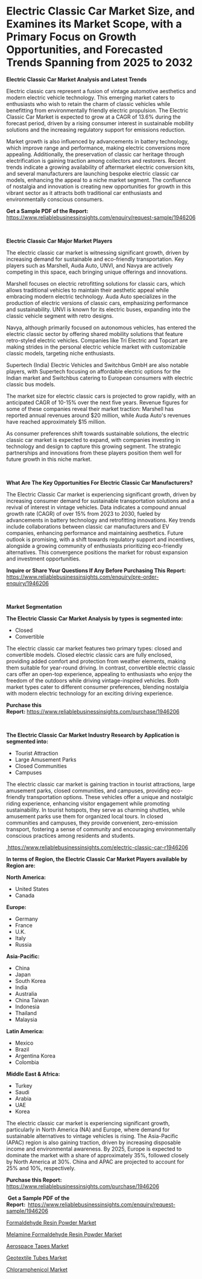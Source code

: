 <p><h1>Electric Classic Car Market Size, and Examines its Market Scope, with a Primary Focus on Growth Opportunities, and Forecasted Trends Spanning from 2025 to 2032</h1></p><p><strong>Electric Classic Car Market Analysis and Latest Trends</strong></p>
<p><p>Electric classic cars represent a fusion of vintage automotive aesthetics and modern electric vehicle technology. This emerging market caters to enthusiasts who wish to retain the charm of classic vehicles while benefitting from environmentally friendly electric propulsion. The Electric Classic Car Market is expected to grow at a CAGR of 13.6% during the forecast period, driven by a rising consumer interest in sustainable mobility solutions and the increasing regulatory support for emissions reduction.</p><p>Market growth is also influenced by advancements in battery technology, which improve range and performance, making electric conversions more appealing. Additionally, the preservation of classic car heritage through electrification is gaining traction among collectors and restorers. Recent trends indicate a growing availability of aftermarket electric conversion kits, and several manufacturers are launching bespoke electric classic car models, enhancing the appeal to a niche market segment. The confluence of nostalgia and innovation is creating new opportunities for growth in this vibrant sector as it attracts both traditional car enthusiasts and environmentally conscious consumers.</p></p>
<p><strong>Get a Sample PDF of the Report:&nbsp;</strong> <a href="https://www.reliablebusinessinsights.com/enquiry/request-sample/1946206?utm_campaign=2125&utm_medium=2&utm_source=Github&utm_content=ia&utm_term=30012025&utm_id=electric-classic-car">https://www.reliablebusinessinsights.com/enquiry/request-sample/1946206</a></p>
<p>&nbsp;</p>
<p><strong>Electric Classic Car Major Market Players</strong></p>
<p><p>The electric classic car market is witnessing significant growth, driven by increasing demand for sustainable and eco-friendly transportation. Key players such as Marshell, Auda Auto, UNVI, and Navya are actively competing in this space, each bringing unique offerings and innovations.</p><p>Marshell focuses on electric retrofitting solutions for classic cars, which allows traditional vehicles to maintain their aesthetic appeal while embracing modern electric technology. Auda Auto specializes in the production of electric versions of classic cars, emphasizing performance and sustainability. UNVI is known for its electric buses, expanding into the classic vehicle segment with retro designs.</p><p>Navya, although primarily focused on autonomous vehicles, has entered the electric classic sector by offering shared mobility solutions that feature retro-styled electric vehicles. Companies like Tri Electric and Topcart are making strides in the personal electric vehicle market with customizable classic models, targeting niche enthusiasts.</p><p>Supertech (India) Electric Vehicles and Switchbus GmbH are also notable players, with Supertech focusing on affordable electric options for the Indian market and Switchbus catering to European consumers with electric classic bus models.</p><p>The market size for electric classic cars is projected to grow rapidly, with an anticipated CAGR of 10-15% over the next five years. Revenue figures for some of these companies reveal their market traction: Marshell has reported annual revenues around $20 million, while Auda Auto's revenues have reached approximately $15 million.</p><p>As consumer preferences shift towards sustainable solutions, the electric classic car market is expected to expand, with companies investing in technology and design to capture this growing segment. The strategic partnerships and innovations from these players position them well for future growth in this niche market.</p></p>
<p>&nbsp;</p>
<p><strong>What Are The Key Opportunities For Electric Classic Car Manufacturers?</strong></p>
<p><p>The Electric Classic Car market is experiencing significant growth, driven by increasing consumer demand for sustainable transportation solutions and a revival of interest in vintage vehicles. Data indicates a compound annual growth rate (CAGR) of over 15% from 2023 to 2030, fueled by advancements in battery technology and retrofitting innovations. Key trends include collaborations between classic car manufacturers and EV companies, enhancing performance and maintaining aesthetics. Future outlook is promising, with a shift towards regulatory support and incentives, alongside a growing community of enthusiasts prioritizing eco-friendly alternatives. This convergence positions the market for robust expansion and investment opportunities.</p></p>
<p><strong>Inquire or Share Your Questions If Any Before Purchasing This Report:</strong> <a href="https://www.reliablebusinessinsights.com/enquiry/pre-order-enquiry/1946206?utm_campaign=2125&utm_medium=2&utm_source=Github&utm_content=ia&utm_term=30012025&utm_id=electric-classic-car">https://www.reliablebusinessinsights.com/enquiry/pre-order-enquiry/1946206</a></p>
<p>&nbsp;</p>
<p><strong>Market Segmentation</strong></p>
<p><strong>The Electric Classic Car Market Analysis by types is segmented into:</strong></p>
<p><ul><li>Closed</li><li>Convertible</li></ul></p>
<p><p>The electric classic car market features two primary types: closed and convertible models. Closed electric classic cars are fully enclosed, providing added comfort and protection from weather elements, making them suitable for year-round driving. In contrast, convertible electric classic cars offer an open-top experience, appealing to enthusiasts who enjoy the freedom of the outdoors while driving vintage-inspired vehicles. Both market types cater to different consumer preferences, blending nostalgia with modern electric technology for an exciting driving experience.</p></p>
<p><strong>Purchase this Report:&nbsp;</strong><a href="https://www.reliablebusinessinsights.com/purchase/1946206?utm_campaign=2125&utm_medium=2&utm_source=Github&utm_content=ia&utm_term=30012025&utm_id=electric-classic-car">https://www.reliablebusinessinsights.com/purchase/1946206</a></p>
<p>&nbsp;</p>
<p><strong>The Electric Classic Car Market Industry Research by Application is segmented into:</strong></p>
<p><ul><li>Tourist Attraction</li><li>Large Amusement Parks</li><li>Closed Communities</li><li>Campuses</li></ul></p>
<p><p>The electric classic car market is gaining traction in tourist attractions, large amusement parks, closed communities, and campuses, providing eco-friendly transportation options. These vehicles offer a unique and nostalgic riding experience, enhancing visitor engagement while promoting sustainability. In tourist hotspots, they serve as charming shuttles, while amusement parks use them for organized local tours. In closed communities and campuses, they provide convenient, zero-emission transport, fostering a sense of community and encouraging environmentally conscious practices among residents and students.</p></p>
<p><a href="https://www.reliablebusinessinsights.com/electric-classic-car-r1946206?utm_campaign=2125&utm_medium=2&utm_source=Github&utm_content=ia&utm_term=30012025&utm_id=electric-classic-car">&nbsp;https://www.reliablebusinessinsights.com/electric-classic-car-r1946206</a></p>
<p><strong>In terms of Region, the Electric Classic Car Market Players available by Region are:</strong></p>
<p>
    <p> <strong> North America: </strong>
        <ul>
            <li>United States</li>
            <li>Canada</li>
        </ul>
        </p> 
    <p> <strong> Europe: </strong>
        <ul>
            <li>Germany</li>
            <li>France</li>
            <li>U.K.</li>
            <li>Italy</li>
            <li>Russia</li>
        </ul>
        </p> 
    <p> <strong> Asia-Pacific: </strong>
        <ul>
            <li>China</li>
            <li>Japan</li>
            <li>South Korea</li>
            <li>India</li>
            <li>Australia</li>
            <li>China Taiwan</li>
            <li>Indonesia</li>
            <li>Thailand</li>
            <li>Malaysia</li>
        </ul>
        </p> 
    <p> <strong> Latin America: </strong>
        <ul>
            <li>Mexico</li>
            <li>Brazil</li>
            <li>Argentina Korea</li>
            <li>Colombia</li>
        </ul>
        </p> 
    <p> <strong> Middle East & Africa: </strong>
        <ul>
            <li>Turkey</li>
            <li>Saudi</li>
            <li>Arabia</li>
            <li>UAE</li>
            <li>Korea</li>
        </ul>
    </p>
    </p>
<p><p>The electric classic car market is experiencing significant growth, particularly in North America (NA) and Europe, where demand for sustainable alternatives to vintage vehicles is rising. The Asia-Pacific (APAC) region is also gaining traction, driven by increasing disposable income and environmental awareness. By 2025, Europe is expected to dominate the market with a share of approximately 35%, followed closely by North America at 30%. China and APAC are projected to account for 25% and 10%, respectively.</p></p>
<p><strong>Purchase this Report: </strong><a href="https://www.reliablebusinessinsights.com/purchase/1946206?utm_campaign=2125&utm_medium=2&utm_source=Github&utm_content=ia&utm_term=30012025&utm_id=electric-classic-car">https://www.reliablebusinessinsights.com/purchase/1946206</a></p>
<p>&nbsp;<strong>Get a Sample PDF of the Report:&nbsp;&nbsp;</strong><a href="https://www.reliablebusinessinsights.com/enquiry/request-sample/1946206?utm_campaign=2125&utm_medium=2&utm_source=Github&utm_content=ia&utm_term=30012025&utm_id=electric-classic-car">https://www.reliablebusinessinsights.com/enquiry/request-sample/1946206</a></p>
<p><strong></strong></p>
<p><p><a href="https://github.com/tashipmhuiri/Market-Research-Report-List-1/blob/main/formaldehyde-resin-powder-market.md?utm_campaign=2125&utm_medium=2&utm_source=Github&utm_content=ia&utm_term=30012025&utm_id=electric-classic-car">Formaldehyde Resin Powder Market</a></p><p><a href="https://github.com/balapopepi/Market-Research-Report-List-1/blob/main/melamine-formaldehyde-resin-powder-market.md?utm_campaign=2125&utm_medium=2&utm_source=Github&utm_content=ia&utm_term=30012025&utm_id=electric-classic-car">Melamine Formaldehyde Resin Powder Market</a></p><p><a href="https://github.com/irfadac/Market-Research-Report-List-5/blob/main/aerospace-tapes-market.md?utm_campaign=2125&utm_medium=2&utm_source=Github&utm_content=ia&utm_term=30012025&utm_id=electric-classic-car">Aerospace Tapes Market</a></p><p><a href="https://github.com/lynlynyusay/Market-Research-Report-List-1/blob/main/geotextile-tubes-market.md?utm_campaign=2125&utm_medium=2&utm_source=Github&utm_content=ia&utm_term=30012025&utm_id=electric-classic-car">Geotextile Tubes Market</a></p><p><a href="https://github.com/namvartiffer/Market-Research-Report-List-1/blob/main/chloramphenicol-market.md?utm_campaign=2125&utm_medium=2&utm_source=Github&utm_content=ia&utm_term=30012025&utm_id=electric-classic-car">Chloramphenicol Market</a></p></p>